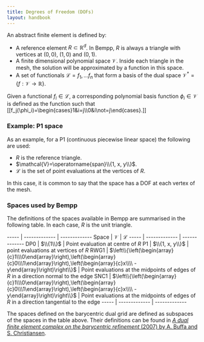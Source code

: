 ```yaml
---
title: Degrees of Freedom (DOFs)
layout: handbook
---
```


An abstract finite element is defined by:

- A reference element $R\subset\mathbb{R}^d$. In Bempp, $R$ is always a triangle with vertices at
  $(0,0)$, $(1,0)$ and $(0,1)$.
- A finite dimensional polynomial space $\mathcal{V}$. Inside each triangle in the mesh, the solution
  will be approximated by a function in this space.
- A set of functionals $\mathcal{L}={f_1, ... f_n}$ that form a basis of the dual space
  $\mathcal{V}^*=\{f:\mathcal{V}\to\mathbb{R}\}$.

Given a functional $f_i\in\mathcal{L}$, a corresponding polynomial basis function
$\phi_i\in\mathcal{V}$ is defined as the function such that
[[f_j(\phi_i)=\begin{cases}1&i=j\\\0&i\not=j\end{cases}.]]

### Example: P1 space
As an example, for a P1 (continuous piecewise linear space) the following are used:

- $R$ is the reference triangle.
- $\mathcal{V}=\operatorname{span}\\{1, x, y\\}$.
- $\mathcal{L}$ is the set of point evaluations at the vertices of $R$.

In this case, it is common to say that the space has a DOF at each vertex of the mesh.

### Spaces used by Bempp
The definitions of the spaces available in Bempp are summarised in the following table.
In each case, $R$ is the unit triangle.

----- | ------------- | -------------
Space | $\mathcal{V}$ | $\mathcal{L}$
----- | ------------- | -------------
DP0   | $\\{1\\}$ | Point evaluation at centre of $R$
P1    | $\\{1, x, y\\}$ | point evaluations at vertices of $R$
RWG1  | $\left\\{\left(\begin{array}{c}1\\\0\end{array}\right),\left(\begin{array}{c}0\\\1\end{array}\right),\left(\begin{array}{c}x\\\\ -y\end{array}\right)\right\\}$ | Point evaluations at the midpoints of edges of $R$ in a direction normal to the edge
SNC1  | $\left\\{\left(\begin{array}{c}1\\\0\end{array}\right),\left(\begin{array}{c}0\\\1\end{array}\right),\left(\begin{array}{c}x\\\\ -y\end{array}\right)\right\\}$ | Point evaluations at the midpoints of edges of $R$ in a direction tangential to the edge
----- | ------------- | -------------

The spaces defined on the barycentric dual grid are defined as subspaces of the spaces
in the table above. Their definitions can be found in
[<em>A dual finite element complex on the barycentric refinement</em> (2007) by A. Buffa and S. Christiansen](https://www.jstor.org/stable/40234460?seq=1).
